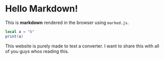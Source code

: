# Hello Markdown!

This is **markdown** rendered in the browser using `marked.js`.


```lua
local a = "b"
print(a)
```

This website is purely made to test a converter. I want to share this with all of you guys whos reading this.
